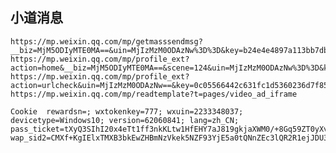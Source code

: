## 小道消息

    https://mp.weixin.qq.com/mp/getmasssendmsg?__biz=MjM5ODIyMTE0MA==&uin=MjIzMzM0ODAzNw%3D%3D&key=b24e4e4897a113bb7db5ef28afa0ac46b5182892389f74bb592723847292093e6a527cc6898cd8d79df641bacc0da0afc0a52cc0b282e73e0151cf45c4d230bb401b8b0a9ebeeb888c0a60d65ea12fd1&devicetype=Windows+10&version=62060841&lang=zh_CN&ascene=7&pass_ticket=tXyQ3SIhI20x4eTt1ff3nkKLtw1HfEHY7aJ819gkjaXWM0%2F%2B8Gq59ZT0yXvtnwc2
    https://mp.weixin.qq.com/mp/profile_ext?action=home&__biz=MjM5ODIyMTE0MA==&scene=124&uin=MjIzMzM0ODAzNw%3D%3D&key=0c05566442c631fc1d5360236d7f856fb1c606a5a66425cec272b99bd0498de63832bb547acb15f58e34f03a61ff6c9a4c26f6cbf651255ce18e351efed6316ba0173f31b64f8c05293fe1b21e5c9a7f&devicetype=Windows+10&version=62060841&lang=zh_CN&a8scene=7&pass_ticket=tXyQ3SIhI20x4eTt1ff3nkKLtw1HfEHY7aJ819gkjaXWM0%2F%2B8Gq59ZT0yXvtnwc2&winzoom=1
    https://mp.weixin.qq.com/mp/profile_ext?action=urlcheck&uin=MjIzMzM0ODAzNw==&key=0c05566442c631fc1d5360236d7f856fb1c606a5a66425cec272b99bd0498de63832bb547acb15f58e34f03a61ff6c9a4c26f6cbf651255ce18e351efed6316ba0173f31b64f8c05293fe1b21e5c9a7f&pass_ticket=tXyQ3SIhI20x4eTt1ff3nkKLtw1HfEHY7aJ819gkjaXWM0/+8Gq59ZT0yXvtnwc2&appmsg_token=1024_8ic6eV1YSlEKHhQ46SzWDPQ9QPGzt5zxwyzaZg~~&a8scene=7&session_us=
    https://mp.weixin.qq.com/mp/readtemplate?t=pages/video_ad_iframe
    
    Cookie	rewardsn=; wxtokenkey=777; wxuin=2233348037; devicetype=Windows10; version=62060841; lang=zh_CN; pass_ticket=tXyQ3SIhI20x4eTt1ff3nkKLtw1HfEHY7aJ819gkjaXWM0/+8Gq59ZT0yXvtnwc2; wap_sid2=CMXf+KgIElxTMXB3bkEwZHBmNzVkek5NZF93YjE5a0tQNnZEc3lQR2R1ejJDU3JwaTNxblZEaC1WZDEwM25mMUl0bENxYWNENmdtcU5FaGF1Q0tWZ0RUVHF4WFZOZ0FFQUFBfjCX/rjrBTgNQJVO
